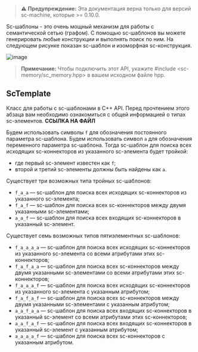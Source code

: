 >⚠️ **Предупреждение:** Эта документация верна только для версий sc-machine, которые >= 0.10.0.

Sc-шаблоны - это очень мощный механизм для работы с семантической сетью (графом). С помощью sc-шаблонов вы можете генерировать любые конструкции и выполнять поиск по ним. На следующем рисунке показан sc-шаблон и изоморфная sc-конструкция.

![image](https://github.com/user-attachments/assets/69bbaddc-06b4-4d7a-b8a8-ea661b840664)

> **Примечание:** Чтобы подключить этот API, укажите #include <sc-memory/sc_memory.hpp> в вашем исходном файле hpp.

## ScTemplate

Класс для работы с sc-шаблонами в C++ API. Перед прочтением этого абзаца вам необходимо ознакомиться с общей информацией о типах sc-элементов. **ССЫЛКА НА ФАЙЛ**

Будем использовать символы ```f``` для обозначения постоянного параметра sc-шаблона. Будем использовать символ ```a``` для обозначения переменного параметра sc-шаблона. Тогда sc-шаблон для поиска всех исходящих sc-коннекторов из указанного sc-элемента будет тройкой:

* где первый sc-элемент известен как ```f```;
* второй и третий sc-элементы должны быть найдены как ```a```.

Существует три возможных типа тройных sc-шаблонов:

* ```f_a_a``` — sc-шаблон для поиска всех исходящих sc-коннекторов из указанного sc-элемента;
* ```f_a_f``` — sc-шаблон для поиска всех sc-коннекторов между двумя указанными sc-элементами;
* ```a_a_f``` — sc-шаблон для поиска всех входящих sc-коннекторов в указанный sc-элемент.

Существует семь возможных типов пятиэлементных sc-шаблонов:

* ```f_a_a_a_a``` — sc-шаблон для поиска всех исходящих sc-коннекторов из указанного sc-элемента со всеми атрибутами этих sc-коннекторов;
* ```f_a_f_a_a``` — sc-шаблон для поиска всех sc-коннекторов между двумя указанными sc-элементами со всеми атрибутами этих sc-коннекторов;
* ```f_a_a_a_f``` — sc-шаблон для поиска всех исходящих sc-коннекторов из указанного sc-элемента с указанным атрибутом;
* ```f_a_f_a_f``` — sc-шаблон для поиска всех sc-коннекторов между двумя указанными sc-элементами с указанным атрибутом;
* ```a_a_f_a_a``` — sc-шаблон для поиска всех входящих sc-коннекторов в указанный sc-элемент со всеми атрибутами этих sc-коннекторов;
* ```a_a_f_a_f``` — sc-шаблон для поиска всех входящих sc-коннекторов в указанный sc-элемент с указанным атрибутом;
* ```a_a_a_a_f``` — sc-шаблон для поиска всех sc-коннекторов с указанным атрибутом.
